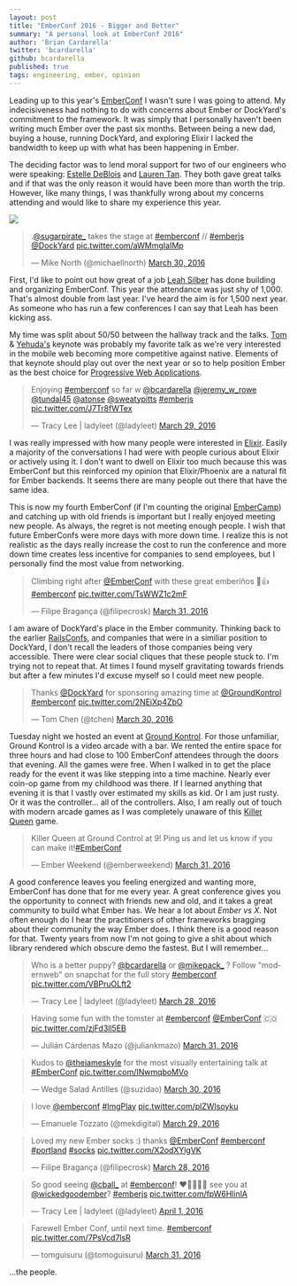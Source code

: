 ```yaml
---
layout: post
title: "EmberConf 2016 - Bigger and Better"
summary: "A personal look at EmberConf 2016"
author: 'Brian Cardarella'
twitter: 'bcardarella'
github: bcardarella
published: true
tags: engineering, ember, opinion
---
```


Leading up to this year's [EmberConf][emberconf] I wasn't sure I was going to attend.
My indecisiveness had nothing to do with concerns about Ember or DockYard's
commitment to the framework. It was simply that I personally haven't been
writing much Ember over the past six months. Between being a new dad, buying
a house, running DockYard, and exploring Elixir I lacked the bandwidth to
keep up with what has been happening in Ember.

The deciding factor was to lend moral support for two of our
engineers who were speaking: [Estelle DeBlois][estelle] and [Lauren Tan][lauren]. They both
gave great talks and if that was the only reason it would have been more
than worth the trip. However, like many things, I was thankfully wrong
about my concerns attending and would like to share my experience this
year.

![](http://images3.cloudhdr.com/users/63df8506-b9d4-11e2-944b-eebc857a8e43/thumbnails/c961d5f8-f614-11e5-912c-ca74e7c7373d/hd_P3293226.jpg)

<blockquote class="twitter-tweet" data-lang="en"><p lang="en"
dir="ltr">.<a href="https://twitter.com/sugarpirate_">@sugarpirate_</a>
takes the stage at <a
href="https://twitter.com/hashtag/emberconf?src=hash">#emberconf</a> //
<a href="https://twitter.com/hashtag/emberjs?src=hash">#emberjs</a> <a
href="https://twitter.com/DockYard">@DockYard</a> <a
href="https://t.co/aWMmgIaIMp">pic.twitter.com/aWMmgIaIMp</a></p>&mdash;
Mike North (@michaellnorth) <a
href="https://twitter.com/michaellnorth/status/715245083927314432">March
30, 2016</a></blockquote>
<script async src="//platform.twitter.com/widgets.js"
charset="utf-8"></script>

First, I'd like to point out how great of a job [Leah Silber][leah] has done
building and organizing EmberConf. This year the attendance was just shy
of 1,000. That's almost double from last year. I've heard the aim is for
1,500 next year. As someone who has run a few conferences I can say that
Leah has been kicking ass.

My time was split about 50/50 between the hallway track and the talks. [Tom][tom] &
[Yehuda's][yehuda] keynote was probably my favorite talk as we're very interested
in the mobile web becoming more competitive against native. Elements
of that keynote should play out over the next year or so to help
position Ember as the best choice for [Progressive Web
Applications][pwa].

<blockquote class="twitter-tweet" data-lang="en"><p lang="en"
dir="ltr">Enjoying <a
href="https://twitter.com/hashtag/emberconf?src=hash">#emberconf</a> so
far w <a href="https://twitter.com/bcardarella">@bcardarella</a> <a
href="https://twitter.com/jeremy_w_rowe">@jeremy_w_rowe</a> <a
href="https://twitter.com/tundal45">@tundal45</a> <a
href="https://twitter.com/atonse">@atonse</a> <a
href="https://twitter.com/sweatypitts">@sweatypitts</a> <a
href="https://twitter.com/hashtag/emberjs?src=hash">#emberjs</a> <a
href="https://t.co/J7Tr8fWTex">pic.twitter.com/J7Tr8fWTex</a></p>&mdash;
Tracy Lee | ladyleet (@ladyleet) <a
href="https://twitter.com/ladyleet/status/714869714799894528">March 29,
2016</a></blockquote>
<script async src="//platform.twitter.com/widgets.js"
charset="utf-8"></script>

I was really impressed with how many people were interested in
[Elixir][elixir].
Easily a majority of the conversations I had were with people 
curious about Elixir or actively using it. I don't want to dwell on
Elixir too much because this was EmberConf but this reinforced my
opinion that Elixir/Phoenix are a natural fit for Ember backends. It
seems there are many people out there that have the same idea.

This is now my fourth EmberConf (if I'm counting the original
[EmberCamp][embercamp]) and catching up with old friends is important but I really
enjoyed meeting new people. As always, the regret is not meeting enough
people. I wish that future EmberConfs were more days with more down time. I
realize this is not realistic as the days really increase the cost to 
run the conference and
more down time creates less incentive for companies to send employees,
but I personally find the most value from networking.

<blockquote class="twitter-tweet" data-lang="en"><p lang="en"
dir="ltr">Climbing right after <a
href="https://twitter.com/EmberConf">@EmberConf</a> with these great
emberiños 💪👍 <a
href="https://twitter.com/hashtag/emberconf?src=hash">#emberconf</a> <a
href="https://t.co/TsWWZ1c2mF">pic.twitter.com/TsWWZ1c2mF</a></p>&mdash;
Filipe Bragança (@filipecrosk) <a
href="https://twitter.com/filipecrosk/status/715409635033817088">March
31, 2016</a></blockquote>
<script async src="//platform.twitter.com/widgets.js"
charset="utf-8"></script>

I am aware of DockYard's place in the Ember community. Thinking
back to the earlier [RailsConfs][railsconf], and companies that were in a similiar
position to DockYard, I don't recall the leaders of those companies being
very accessible. There were clear social cliques that these people
stuck to. I'm trying not to repeat that. At times I found
myself gravitating towards friends but after a few minutes I'd excuse
myself so I could meet new people.

<blockquote class="twitter-tweet" data-lang="en"><p lang="en"
dir="ltr">Thanks <a href="https://twitter.com/DockYard">@DockYard</a>
for sponsoring amazing time at <a
href="https://twitter.com/GroundKontrol">@GroundKontrol</a> <a
href="https://twitter.com/hashtag/emberconf?src=hash">#emberconf</a> <a
href="https://t.co/2NEiXp4ZbO">pic.twitter.com/2NEiXp4ZbO</a></p>&mdash;
Tom Chen (@tchen) <a
href="https://twitter.com/tchen/status/715042486171910144">March 30,
2016</a></blockquote>
<script async src="//platform.twitter.com/widgets.js"
charset="utf-8"></script>

Tuesday night we hosted an event at [Ground Kontrol][gk]. For those
unfamiliar, Ground Kontrol is a video arcade with a bar. We rented the
entire space for three hours and had close to 100 EmberConf attendees
through the doors that evening. All the games were free. When I walked
in to get the place ready for the event it was like stepping into a time
machine. Nearly ever coin-op game from my childhood was there. If I
learned anything that evening it is that I vastly over estimated my
skills as kid. Or I am just rusty. Or it was the controller... all of
the controllers. Also, I am really out of touch with modern arcade games
as I was completely unaware of this [Killer Queen][killer-queen] game.

<blockquote class="twitter-tweet" data-lang="en"><p lang="en"
dir="ltr">Killer Queen at Ground Control at 9! Ping us and let us know
if you can make it!<a
href="https://twitter.com/hashtag/EmberConf?src=hash">#EmberConf</a></p>&mdash;
Ember Weekend (@emberweekend) <a
href="https://twitter.com/emberweekend/status/715347575491002369">March
31, 2016</a></blockquote>
<script async src="//platform.twitter.com/widgets.js"
charset="utf-8"></script>

A good conference leaves you feeling energized and wanting more,
EmberConf has done that for me every year. A great conference gives you
the opportunity to connect with friends new and old, and it takes a
great community to build what Ember has. We hear a lot about *Ember vs X*.
Not often enough do I hear the practitioners of other frameworks
bragging about their community the way Ember does. I think there is a
good reason for that. Twenty years from now I'm not going to give a shit
about which library rendered which obscure demo the fastest. But I will
remember...

<blockquote class="twitter-tweet" data-lang="en"><p lang="en"
dir="ltr">Who is a better puppy? <a
href="https://twitter.com/bcardarella">@bcardarella</a> or <a
href="https://twitter.com/mikepack_">@mikepack_</a> ? Follow
&quot;modernweb&quot; on snapchat for the full story <a
href="https://twitter.com/hashtag/emberconf?src=hash">#emberconf</a> <a
href="https://t.co/VBPruOLft2">pic.twitter.com/VBPruOLft2</a></p>&mdash;
Tracy Lee | ladyleet (@ladyleet) <a
href="https://twitter.com/ladyleet/status/714298487857262592">March 28,
2016</a></blockquote>
<script async src="//platform.twitter.com/widgets.js"
charset="utf-8"></script>

<blockquote class="twitter-tweet" data-lang="en"><p lang="en"
dir="ltr">Having some fun with the tomster at <a
href="https://twitter.com/hashtag/emberconf?src=hash">#emberconf</a> <a
href="https://twitter.com/EmberConf">@EmberConf</a> 🇨🇴 <a
href="https://t.co/zjFd3ll5EB">pic.twitter.com/zjFd3ll5EB</a></p>&mdash;
Julián Cárdenas Mazo (@juliankmazo) <a
href="https://twitter.com/juliankmazo/status/715343497956438016">March
31, 2016</a></blockquote>
<script async src="//platform.twitter.com/widgets.js"
charset="utf-8"></script>

<blockquote class="twitter-tweet" data-lang="en"><p lang="en"
dir="ltr">Kudos to <a
href="https://twitter.com/thejameskyle">@thejameskyle</a> for the most
visually entertaining talk at <a
href="https://twitter.com/hashtag/EmberConf?src=hash">#EmberConf</a> <a
href="https://t.co/INwmqboMVo">pic.twitter.com/INwmqboMVo</a></p>&mdash;
Wedge Salad Antilles (@suzidao) <a
href="https://twitter.com/suzidao/status/715297031703568384">March 30,
2016</a></blockquote>
<script async src="//platform.twitter.com/widgets.js"
charset="utf-8"></script>

<blockquote class="twitter-tweet" data-lang="en"><p lang="en"
dir="ltr">I love <a href="https://twitter.com/EmberConf">@emberconf</a>
<a href="https://twitter.com/hashtag/ImgPlay?src=hash">#ImgPlay</a> <a
href="https://t.co/plZWIsoyku">pic.twitter.com/plZWIsoyku</a></p>&mdash;
Emanuele Tozzato (@mekdigital) <a
href="https://twitter.com/mekdigital/status/714954113050501122">March
29, 2016</a></blockquote>
<script async src="//platform.twitter.com/widgets.js"
charset="utf-8"></script>

<blockquote class="twitter-tweet" data-lang="en"><p lang="en"
dir="ltr">Loved my new Ember socks :) thanks <a
href="https://twitter.com/EmberConf">@EmberConf</a> <a
href="https://twitter.com/hashtag/emberconf?src=hash">#emberconf</a> <a
href="https://twitter.com/hashtag/portland?src=hash">#portland</a> <a
href="https://twitter.com/hashtag/socks?src=hash">#socks</a> <a
href="https://t.co/X2odXYlgVK">pic.twitter.com/X2odXYlgVK</a></p>&mdash;
Filipe Bragança (@filipecrosk) <a
href="https://twitter.com/filipecrosk/status/714592198868611072">March
28, 2016</a></blockquote>
<script async src="//platform.twitter.com/widgets.js"
charset="utf-8"></script>

<blockquote class="twitter-tweet" data-lang="en"><p lang="en"
dir="ltr">So good seeing <a
href="https://twitter.com/cball_">@cball_</a> at <a
href="https://twitter.com/hashtag/emberconf?src=hash">#emberconf</a>!
❤️💛💚💙💜 see you at <a
href="https://twitter.com/WickedGoodEmber">@wickedgoodember</a>? <a
href="https://twitter.com/hashtag/emberjs?src=hash">#emberjs</a> <a
href="https://t.co/fpW6HlinlA">pic.twitter.com/fpW6HlinlA</a></p>&mdash;
Tracy Lee | ladyleet (@ladyleet) <a
href="https://twitter.com/ladyleet/status/715719754661502977">April 1,
2016</a></blockquote>
<script async src="//platform.twitter.com/widgets.js"
charset="utf-8"></script>

<blockquote class="twitter-tweet" data-lang="en"><p lang="en"
dir="ltr">Farewell Ember Conf, until next time. <a
href="https://twitter.com/hashtag/emberconf?src=hash">#emberconf</a> <a
href="https://t.co/7PsVcd7lsR">pic.twitter.com/7PsVcd7lsR</a></p>&mdash;
tomguisuru (@tomoguisuru) <a
href="https://twitter.com/tomoguisuru/status/715415989110747136">March
31, 2016</a></blockquote>
<script async src="//platform.twitter.com/widgets.js"
charset="utf-8"></script>

...the people.

[gk]: http://groundkontrol.com/
[leah]: http://twitter.com/wifelette
[elixir]: http://elixir-lang.org
[pwa]: https://developers.google.com/web/progressive-web-apps?hl=en
[emberconf]: http://emberconf.com
[estelle]: http://twitter.com/edeblois
[lauren]: http://twitter.com/sugarpirate_
[tom]: https://twitter.com/tomdale
[yehuda]: https://twitter.com/wycats
[embercamp]: https://web.archive.org/web/20130613165616/http://lanyrd.com/2013/ember-camp
[railsconf]: http://railsconf.com
[killer-queen]: http://killerqueenarcade.com/
